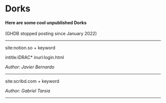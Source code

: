 # Dorks
#### Here are some cool unpublished Dorks 
(GHDB stopped posting since January 2022)

------------------------------------------------------------------------------

site:notion.so + keyword

intitle:iDRAC* inurl:login.html

*Author: Javier Bernardo*

------------------------------------------------------------------------------

site:scribd.com + keyword

*Author: Gabriel Tarsia*

------------------------------------------------------------------------------

